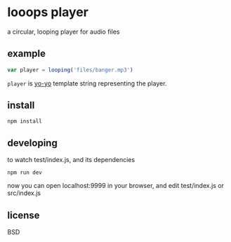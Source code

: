 # looops player

a circular, looping player for audio files

## example

```js
var player = looping('files/banger.mp3')
```

`player` is [yo-yo]() template string representing the player.

## install

    npm install

## developing

to watch test/index.js, and its dependencies

    npm run dev

now you can open localhost:9999 in your browser, and edit test/index.js or src/index.js

## license

BSD
